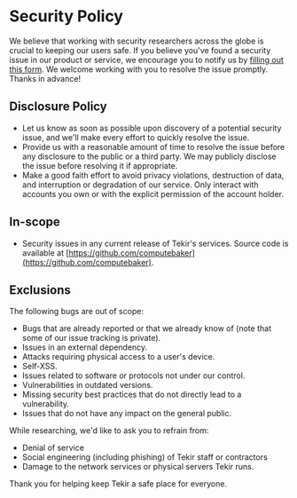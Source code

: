 # Security Policy

We believe that working with security researchers across the globe is crucial
to keeping our users safe. If you believe you've found a security issue in our
product or service, we encourage you to notify us by
[filling out this form](https://github.com/computebaker/tekir/security/advisories/new).
We welcome working with you to resolve the issue promptly. Thanks in advance!

## Disclosure Policy

-   Let us know as soon as possible upon discovery of a potential security
    issue, and we'll make every effort to quickly resolve the issue.
-   Provide us with a reasonable amount of time to resolve the issue before any
    disclosure to the public or a third party. We may publicly disclose the
    issue before resolving it if appropriate.
-   Make a good faith effort to avoid privacy violations, destruction of data,
    and interruption or degradation of our service. Only interact with accounts
    you own or with the explicit permission of the account holder.
    
## In-scope

-   Security issues in any current release of Tekir's services. Source code is
    available at [https://github.com/computebaker](https://github.com/computebaker).

## Exclusions

The following bugs are out of scope:

-   Bugs that are already reported or that we already know
    of (note that some of our issue tracking is private).
-   Issues in an external dependency.
-   Attacks requiring physical access to a user's device.
-   Self-XSS.
-   Issues related to software or protocols not under our control.
-   Vulnerabilities in outdated versions.
-   Missing security best practices that do not directly lead to a
    vulnerability.
-   Issues that do not have any impact on the general public.

While researching, we'd like to ask you to refrain from:

-   Denial of service
-   Social engineering (including phishing) of Tekir staff or contractors
-   Damage to the network services or physical servers Tekir runs.

Thank you for helping keep Tekir a safe place for everyone.
